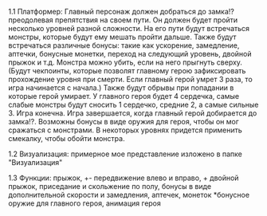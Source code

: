 1.1 
Платформер:
Главный персонаж должен добраться до замка!? преодолевая препятствия на своем пути. Он должен будет пройти несколько уровней разной сложности. 
На его пути будут встречаться монстры, которые будут ему мешать пройти дальше.
Также будут встречаться различные бонусы: такие как ускорение, замедление, аптечки, бонусные монетки, переход на следующий уровень, двойной прыжок и т.д. 
Монстра можно убить, если на него прыгнуть сверху. 
(Будут чекпоинты, которые позволят главному герою зафиксировать прохождение уровня при смерти. Если главный герой умрет 3 раза, то игра начинается с начала.) 
Также будут обрывы при попадании в которые герой умирает. 
У главного героя будет 4 сердечка, самые слабые монстры будут сносить 1 сердечко, средние 2, а самые сильные 3. 
Игра конечна. Игра завершается, когда главный герой добирается до замка!?. 
Возможны бонусы в виде оружия для героя, чтобы он мог сражаться с монстрами. В некоторых уровнях придется применить смекалку, чтобы обойти монстра. 

1.2
Визуализация:
 примерное мое представление изложено в папке "Визуализация"

1.3
Функции: 
прыжок, +-
передвижение влево и вправо, +
двойной прыжок,
приседание и скольжение по полу,
бонусы в виде дополнительной скорости и замедления, аптечек, монеток
*бонусное оружие для главного героя,
анимация героя
